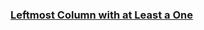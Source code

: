 ### [Leftmost Column with at Least a One](https://leetcode.com/problems/leftmost-column-with-at-least-a-one)


